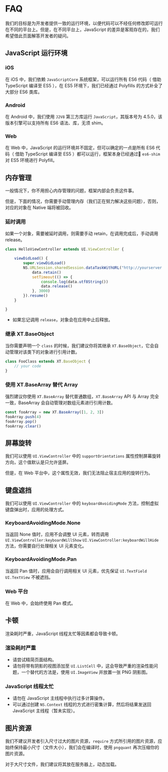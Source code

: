 # FAQ

我们的目标是为开发者提供一致的运行环境，以便代码可以不经任何修改即可运行在不同的平台上。但是，在不同平台上，JavaScript 的差异是客观存在的，我们希望借此页面解答开发者的疑问。

## JavaScript 运行环境

### iOS

在 iOS 中，我们依赖 ```JavaScriptCore``` 系统框架，可以运行所有 ES6 代码（ 借助 TypeScript 编译至 ES5 ），在 ES5 环境下，我们已经通过 Polyfills 的方式补全了大部分 ES6 类库。

### Android

在 Android 中，我们使用 ```J2V8``` 第三方库运行 ```JavaScript```，其版本号为 4.5.0，该版本引擎可以支持所有 ES6 语法、库，无须 shim。

### Web

在 Web 中，JavaScript 的运行环境并不固定，但可以确定的一点是所有 ES6 代码（ 借助 TypeScript 编译至 ES5 ）都可以运行，框架本身已经通过 ```es6-shim``` 对 ES5 环境进行 Polyfill。

## 内存管理

一般情况下，你不用担心内存管理的问题，框架内部会负责这件事。

但是，下面的情况，你需要手动管理内存（我们正在努力解决这些问题），否则，对应的对象在 Native 端将被回收。

### 延时调用

如果一个对象，需要被延时调用，则需要手动 retain，在调用完成后，手动调用 release。 

```javascript
class HelloViewController extends UI.ViewController {

	viewDidLoad() {
		super.viewDidLoad()
		NS.URLSession.sharedSession.dataTaskWithURL("http://yourserver.com/", (data, response, error) => {
			data.retain()
			setTimeout(() => {
				console.log(data.utf8String())
				data.release()
			}, 3000)
		}).resume()
	}

}
```

* 如果忘记调用 ```release```，对象会在应用中止后释放。

### 继承 XT.BaseObject 

当你需要声明一个 ```class``` 的时候，我们建议你将其继承 ```XT.BaseObject```，它会自动管理对该类下的对象进行引用计数。

```typescript
class FooClass extends XT.BaseObject {
	// your code
}
```

### 使用 XT.BaseArray 替代 Array

强烈建议你使用 ```XT.BaseArray``` 替代普通数组，```XT.BaseArray``` API 与 Array 完全一致，BaseArray 会自动管理对数组元素进行引用计数。

```typescript
const fooArray = new XT.BaseArray([1, 2, 3])
fooArray.push(4)
fooArray.pop()
fooArray.clear()
```

## 屏幕旋转

我们可以使用 ```UI.ViewController``` 中的 ```supportOrientations``` 属性控制屏幕旋转方向，这个值默认是只允许竖屏。

但是，在 Web 平台中，这个属性无效，我们无法阻止宿主应用的旋转行为。

## 键盘遮挡

我们可以使用 ```UI.ViewController``` 中的 ```keyboardAvoidingMode``` 方法，控制虚拟键盘弹出时，应用的处理方式。

### KeyboardAvoidingMode.None

当返回 None 值时，应用不会调整 UI 元素，转而调用 ```UI.ViewController:keyboardWillShow``` ```UI.ViewController:keyboardWillHide``` 方法，你需要自行处理相关 UI 元素变化。

### KeyboardAvoidingMode.Pan

当返回 Pan 值时，应用会自行调用相关 UI 元素，优先保证 ```UI.TextField``` ```UI.TextView``` 不被遮挡。

### Web 平台

在 Web 中，会始终使用 Pan 模式。

## 卡顿

渲染耗时严重，JavaScript 线程太忙等因素都会导致卡顿。

### 渲染耗时严重

* 请尝试精简页面结构。
* 请勿将带有阴影的视图添加至 ```UI.ListCell``` 中，这会导致严重的渲染性能问题，一个替代的方法是，使用 ```UI.ImageView``` 并放置一张 PNG 阴影图。

### JavaScript 线程太忙

* 请勿在 JavaScript 主线程中执行过多计算操作。
* 可以通过创建 ```NS.Context``` 线程的方式进行密集计算，然后将结果发送回 JavaScript 主线程（暂未实现）。

## 图片资源

我们不建议开发者引入尺寸过大的图片资源，```require``` 方式所引用的图片资源，应始终保持最小尺寸（文件大小），我们会在编译时，使用 ```pngquant``` 再次压缩你的图片资源。

对于大尺寸文件，我们建议将其放在服务器上，动态加载。